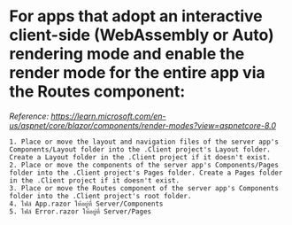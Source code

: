 # For apps that adopt an interactive client-side (WebAssembly or Auto) rendering mode and enable the render mode for the entire app via the Routes component:
*Reference: https://learn.microsoft.com/en-us/aspnet/core/blazor/components/render-modes?view=aspnetcore-8.0*

    1. Place or move the layout and navigation files of the server app's Components/Layout folder into the .Client project's Layout folder. Create a Layout folder in the .Client project if it doesn't exist.
    2. Place or move the components of the server app's Components/Pages folder into the .Client project's Pages folder. Create a Pages folder in the .Client project if it doesn't exist.
    3. Place or move the Routes component of the server app's Components folder into the .Client project's root folder.
    4. ไฟล์ App.razor ให้อยู่ที่ Server/Components
    5. ไฟล์ Error.razor ให้อยู่ที่ Server/Pages
    
